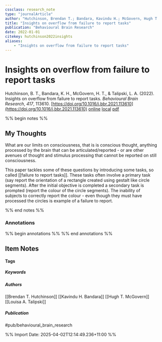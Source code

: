 ```yaml
---
cssclass: research_note
type: "journalArticle"
author: "Hutchinson, Brendan T.; Bandara, Kavindu H.; McGovern, Hugh T.; Talipski, Louisa A."
title: "Insights on overflow from failure to report tasks"
publication: "Behavioural Brain Research"
date: 2022-01-01
citekey: hutchinson2022insights
aliases: 
    - "Insights on overflow from failure to report tasks"
---
```


# Insights on overflow from failure to report tasks

Hutchinson, B. T., Bandara, K. H., McGovern, H. T., & Talipski, L. A. (2022). Insights on overflow from failure to report tasks. _Behavioural Brain Research_, _417_, 113610. [https://doi.org/10.1016/j.bbr.2021.113610](https://doi.org/10.1016/j.bbr.2021.113610)
[online](http://zotero.org/users/7162438/items/ZI67I4L4) [local](zotero://select/library/items/ZI67I4L4) [pdf](file:///home/gjc216/Zotero/storage/U7LZVR32/Hutchinson%20et%20al.%20-%202022%20-%20Insights%20on%20overflow%20from%20failure%20to%20report%20tasks.pdf)
 
 
%% begin notes %%

## My Thoughts

What are our limits on consciousness, that is is conscious thought, anything processed by the brain that can be articulated/reported - or are other avenues of thought and stimulus processing that cannot be reported on still consciousness.

This paper tackles some of these questions by introducing some tasks, so called [[failure to report tasks]]. These tasks often involve a primary task (say report the orientation of a rectangle created using gestalt like circle segments). After the initial objective is completed a secondary task is prompted (report the colour of the circle segments). The inability of subjects to correctly report the colour - even though they must have processed the circles is example of a failure to report.

%% end notes %%

### Annotations

%% begin annotations %%
%% end annotations %%

## Item Notes

#### Tags

##### Keywords

##### Authors

[[Brendan T. Hutchinson]] [[Kavindu H. Bandara]] [[Hugh T. McGovern]] [[Louisa A. Talipski]]

##### Publication

#pub/behavioural_brain_research


%% Import Date: 2025-04-02T12:14:49.236+11:00 %%
